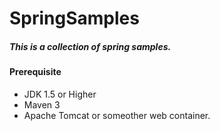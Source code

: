 # SpringSamples

##### This is a collection of spring samples.

#### Prerequisite

* JDK 1.5 or Higher
* Maven 3
* Apache Tomcat or someother web container.



